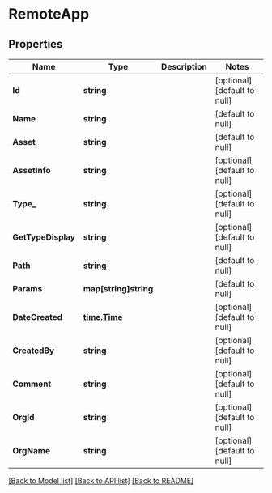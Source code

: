 # RemoteApp

## Properties
Name | Type | Description | Notes
------------ | ------------- | ------------- | -------------
**Id** | **string** |  | [optional] [default to null]
**Name** | **string** |  | [default to null]
**Asset** | **string** |  | [default to null]
**AssetInfo** | **string** |  | [optional] [default to null]
**Type_** | **string** |  | [optional] [default to null]
**GetTypeDisplay** | **string** |  | [optional] [default to null]
**Path** | **string** |  | [default to null]
**Params** | **map[string]string** |  | [default to null]
**DateCreated** | [**time.Time**](time.Time.md) |  | [optional] [default to null]
**CreatedBy** | **string** |  | [optional] [default to null]
**Comment** | **string** |  | [optional] [default to null]
**OrgId** | **string** |  | [optional] [default to null]
**OrgName** | **string** |  | [optional] [default to null]

[[Back to Model list]](../README.md#documentation-for-models) [[Back to API list]](../README.md#documentation-for-api-endpoints) [[Back to README]](../README.md)


